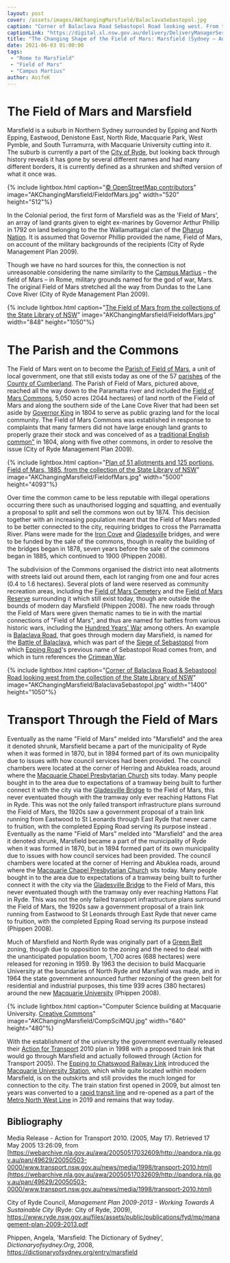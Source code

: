 ```yaml
---
layout: post
cover: /assets/images/AKChangingMarsfield/BalaclavaSebastopol.jpg
caption: "Corner of Balaclava Road Sebastopol Road looking west. From the collection of the State Library of NSW."
captionLink: "https://digital.sl.nsw.gov.au/delivery/DeliveryManagerServlet?embedded=true&amp;toolbar=false&amp;dps_pid=IE9189984&amp;_ga=2.134189837.2034465928.1622011364-1713855380.1611194684"
title: "The Changing Shape of the Field of Mars: Marsfield (Sydney – Australia)"
date: 2021-06-03 01:00:00
tags:
 - "Rome to Marsfield"
 - "Field of Mars"
 - "Campus Martius"
author: AoifeK
---
```

# The Field of Mars and Marsfield

Marsfield is a suburb in Northern Sydney surrounded by Epping and North Epping, Eastwood, Denistone East, North Ride, Macquarie Park, West Pymble, and South Turramurra, with Macquarie University cutting into it. The suburb is currently a part of the [City of Ryde](https://www.ryde.nsw.gov.au/Living-in-Ryde/About-Ryde), but looking back through history reveals it has gone by several different names and had many different borders, it is currently defined as a shrunken and shifted version of what it once was.

{% include lightbox.html
caption="[© OpenStreetMap contributors](https://www.openstreetmap.org/copyright)"
image="AKChangingMarsfield/FieldofMars.jpg"
width="520"
height="512"%}

In the Colonial period, the first form of Marsfield was as the 'Field of Mars', an array of land grants given to eight ex-marines by Governor Arthur Phillip in 1792 on land belonging to the the Wallamattagal clan of the [Dharug Nation](https://en.wikipedia.org/wiki/Darug). It is assumed that Governor Phillip provided the name, Field of Mars, on account of the military backgrounds of the recipients (City of Ryde Management Plan 2009).

Though we have no hard sources for this, the connection is not unreasonable considering the name similarity to the [Campus Martius](https://en.wikipedia.org/wiki/Campus_Martius) – the field of Mars – in Rome, military grounds named for the god of war, Mars. The original Field of Mars stretched all the way from Dundas to the Lane Cove River (City of Ryde Management Plan 2009).

{% include lightbox.html
caption="[The Field of Mars from the collections of the State Library of NSW](http://digital.sl.nsw.gov.au/delivery/DeliveryManagerServlet?embedded=true&amp;toolbar=false&amp;dps_pid=IE3546443)"
image="AKChangingMarsfield/FieldofMars.jpg"
width="848"
height="1050"%}

# The Parish and the Commons

The Field of Mars went on to become the [Parish of Field of Mars](https://en.wikipedia.org/wiki/Parish_of_Field_of_Mars), a unit of local government, one that still exists today as one of the 57 [parishes](https://en.wikipedia.org/wiki/Parish_(administrative_division)) of the [County of Cumberland](https://en.wikipedia.org/wiki/Cumberland_County,_New_South_Wales). The Parish of Field of Mars, pictured above, reached all the way down to the Paramatta river and included the [Field of Mars Commons](https://dictionaryofsydney.org/place/field_of_mars_common), 5,050 acres (2044 hectares) of land north of the Field of Mars and along the southern side of the Lane Cove River that had been set aside by [Governor King](https://en.wikipedia.org/wiki/Philip_Gidley_King) in 1804 to serve as public grazing land for the local community. The Field of Mars Commons was established in response to complaints that many farmers did not have large enough land grants to properly graze their stock and was conceived of as a [traditional English common&quot;](https://en.wikipedia.org/wiki/Common_land) in 1804, along with five other commons, in order to resolve the issue (City of Ryde Management Plan 2009).

{% include lightbox.html
caption="[Plan of 51 allotments and 125 portions, Field of Mars, 1885, from the collection of the State Library of NSW](https://digital.sl.nsw.gov.au/delivery/DeliveryManagerServlet?embedded=true&amp;toolbar=false&amp;dps_pid=IE9189984&amp;_ga=2.134189837.2034465928.1622011364-1713855380.1611194684)"
image="AKChangingMarsfield/FieldofMars.jpg"
width="5000"
height="4093"%}

Over time the common came to be less reputable with illegal operations occurring there such as unauthorised logging and squatting, and eventually a proposal to split and sell the commons won out by 1874. This decision together with an increasing population meant that the Field of Mars needed to be better connected to the city, requiring bridges to cross the Parramatta River. Plans were made for the [Iron Cove](https://en.wikipedia.org/wiki/Iron_Cove_Bridge) and [Gladesville](https://en.wikipedia.org/wiki/Gladesville_Bridge#1881_bridge) bridges, and were to be funded by the sale of the commons, though in reality the building of the bridges began in 1878, seven years before the sale of the commons began in 1885, which continued to 1900 (Phippen 2008).

The subdivision of the Commons organised the district into neat allotments with streets laid out around them, each lot ranging from one and four acres (0.4 to 1.6 hectares). Several plots of land were reserved as community recreation areas, including the [Field of Mars Cemetery](https://nmclm.com.au/locations/field-of-mars/) and the [Field of Mars Reserve](https://www.ryde.nsw.gov.au/Recreation/Parks-and-Sportsgrounds/Find-a-Park-or-Sportsground/Field-of-Mars-Reserve) surrounding it which still exist today, though are outside the bounds of modern day Marsfield (Phippen 2008). The new roads through the Field of Mars were given thematic names to tie in with the martial connections of &quot;Field of Mars&quot;, and thus are named for battles from various historic wars, including the [Hundred Years&#39; War](https://en.wikipedia.org/wiki/Hundred_Years%27_War) among others. An example is [Balaclava Road](https://www.google.com/maps/place/Balaclava+Rd,+Sydney+NSW/@-33.7811312,151.0939042,16z/data=!4m5!3m4!1s0x6b12a5d5cac5c59d:0x2bd5cf927e533e29!8m2!3d-33.7823262!4d151.0978524), that goes through modern day Marsfield, is named for the [Battle of Balaclava](https://en.wikipedia.org/wiki/Battle_of_Balaclava), which was part of the [Siege of Sebastopol](https://en.wikipedia.org/wiki/Siege_of_Sevastopol_(1854%E2%80%931855)) from which [Epping Road](https://www.google.com/maps/place/Epping+Rd,+Marsfield+NSW+2122/@-33.7770623,151.1050485,17z/data=!3m1!4b1!4m5!3m4!1s0x6b12a5e49dc46c6b:0x56b9362da67bea53!8m2!3d-33.7770668!4d151.1072372)&#39;s previous name of Sebastopol Road comes from, and which in turn references the [Crimean War](https://en.wikipedia.org/wiki/Crimean_War).

{% include lightbox.html
caption="[Corner of Balaclava Road &amp; Sebastopol Road looking west from the collection of the State Library of NSW](http://digital.sl.nsw.gov.au/delivery/DeliveryManagerServlet?embedded=true&amp;toolbar=false&amp;dps_pid=IE1927528&amp;_ga=2.214231376.698378850.1616570559-1713855380.1611194684)"
image="AKChangingMarsfield/BalaclavaSebastopol.jpg"
width="1400"
height="1050"%}

# Transport Through the Field of Mars

Eventually as the name &quot;Field of Mars&quot; melded into &quot;Marsfield&quot; and the area it denoted shrunk, Marsfield became a part of the municipality of Ryde when it was formed in 1870, but in 1894 formed part of its own municipality due to issues with how council services had been provided. The council chambers were located at the corner of Herring and Abuklea roads, around where the [Macquarie Chapel Presbytarian Church](https://www.google.com/maps/place/Macquarie+Chapel+Presbyterian+Church/@-33.7891526,151.1055287,19z/data=!4m5!3m4!1s0x0:0x6e96a2c17a226ae!8m2!3d-33.7890758!4d151.1052599) sits today. Many people bought in to the area due to expectations of a tramway being built to further connect it with the city via the [Gladesville Bridge](https://en.wikipedia.org/wiki/Gladesville_Bridge) to the Field of Mars, this never eventuated though with the tramway only ever reaching Hattons Flat in Ryde. This was not the only failed transport infrastructure plans surround the Field of Mars, the 1920s saw a government proposal of a train link running from Eastwood to St Leonards through East Ryde that never came to fruition, with the completed Epping Road serving its purpose instead .
Eventually as the name &quot;Field of Mars&quot; melded into &quot;Marsfield&quot; and the area it denoted shrunk, Marsfield became a part of the municipality of Ryde when it was formed in 1870, but in 1894 formed part of its own municipality due to issues with how council services had been provided. The council chambers were located at the corner of Herring and Abuklea roads, around where the [Macquarie Chapel Presbytarian Church](https://www.google.com/maps/place/Macquarie+Chapel+Presbyterian+Church/@-33.7891526,151.1055287,19z/data=!4m5!3m4!1s0x0:0x6e96a2c17a226ae!8m2!3d-33.7890758!4d151.1052599) sits today. Many people bought in to the area due to expectations of a tramway being built to further connect it with the city via the [Gladesville Bridge](https://en.wikipedia.org/wiki/Gladesville_Bridge) to the Field of Mars, this never eventuated though with the tramway only ever reaching Hattons Flat in Ryde. This was not the only failed transport infrastructure plans surround the Field of Mars, the 1920s saw a government proposal of a train link running from Eastwood to St Leonards through East Ryde that never came to fruition, with the completed Epping Road serving its purpose instead (Phippen 2008).

Much of Marsfield and North Ryde was originally part of a [Green Belt](https://en.wikipedia.org/wiki/Green_belt) zoning, though due to opposition to the zoning and the need to deal with the unanticipated population boom, 1,700 acres (688 hectares) were released for rezoning in 1959. By 1963 the decision to build Macquarie University at the boundaries of North Ryde and Marsfield was made, and in 1964 the state government announced further rezoning of the green belt for residential and industrial purposes, this time 939 acres (380 hectares) around the new [Macquarie University](https://en.wikipedia.org/wiki/Macquarie_University) (Phippen 2008).

{% include lightbox.html
caption="Computer Science building at Macquarie University. [Creative Commons](https://commons.wikimedia.org/wiki/File:Building_at_Macquarie_University.jpg)"
image="AKChangingMarsfield/CompSciMQU.jpg"
width="640"
height="480"%}

With the establishment of the university the government eventually released their [Action for Transport](https://webarchive.nla.gov.au/awa/20050517032609/http:/pandora.nla.gov.au/pan/49629/20050503-0000/www.transport.nsw.gov.au/news/media/1998/transport-2010.html) 2010 plan in 1998 with a proposed train link that would go through Marsfield and actually followed through (Action for Transport 2005). The [Epping to Chatswood Railway Link](https://en.wikipedia.org/wiki/Epping_to_Chatswood_rail_link) introduced the [Macquarie University Station](https://www.google.com/maps/place/Macquarie+University/@-33.7770772,151.1158239,17z/data=!3m1!4b1!4m5!3m4!1s0x6b12a60cc11a121b:0x6d93349b47e73f63!8m2!3d-33.7770817!4d151.1180126), which while quite located within modern Marsfield, is on the outskirts and still provides the much longed for connection to the city. The train station first opened in 2009, but almost ten years was converted to a [rapid transit line](https://en.wikipedia.org/wiki/Rapid_transit_line) and re-opened as a part of the [Metro North West Line](https://en.wikipedia.org/wiki/Metro_North_West_Line) in 2019 and remains that way today.


## Bibliography

Media Release - Action for Transport 2010. (2005, May 17). Retrieved 17 May 2005 13:26:09, from [https://webarchive.nla.gov.au/awa/20050517032609/http://pandora.nla.gov.au/pan/49629/20050503-0000/www.transport.nsw.gov.au/news/media/1998/transport-2010.html](https://webarchive.nla.gov.au/awa/20050517032609/http://pandora.nla.gov.au/pan/49629/20050503-0000/www.transport.nsw.gov.au/news/media/1998/transport-2010.html)

City of Ryde Council, _Management Plan 2009-2013 - Working Towards A Sustainable City_ (Ryde: City of Ryde, 2009), https://www.ryde.nsw.gov.au/files/assets/public/publications/fyd/mp/management-plan-2009-2013.pdf

Phippen, Angela, 'Marsfield: The Dictionary of Sydney', _Dictionaryofsydney.Org_, 2008,  https://dictionaryofsydney.org/entry/marsfield
